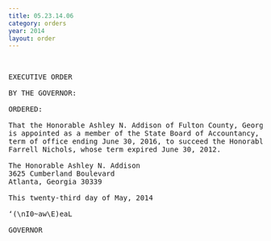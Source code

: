```yaml
---
title: 05.23.14.06
category: orders
year: 2014
layout: order
---
```


<pre> 

EXECUTIVE ORDER

BY THE GOVERNOR:

ORDERED:

That the Honorable Ashley N. Addison of Fulton County, Georgia,
is appointed as a member of the State Board of Accountancy, for a
term of office ending June 30, 2016, to succeed the Honorable T.
Farrell Nichols, whose term expired June 30, 2012.

The Honorable Ashley N. Addison
3625 Cumberland Boulevard
Atlanta, Georgia 30339

This twenty-third day of May, 2014

‘(\nI0~aw\E)eaL

GOVERNOR

</pre>
